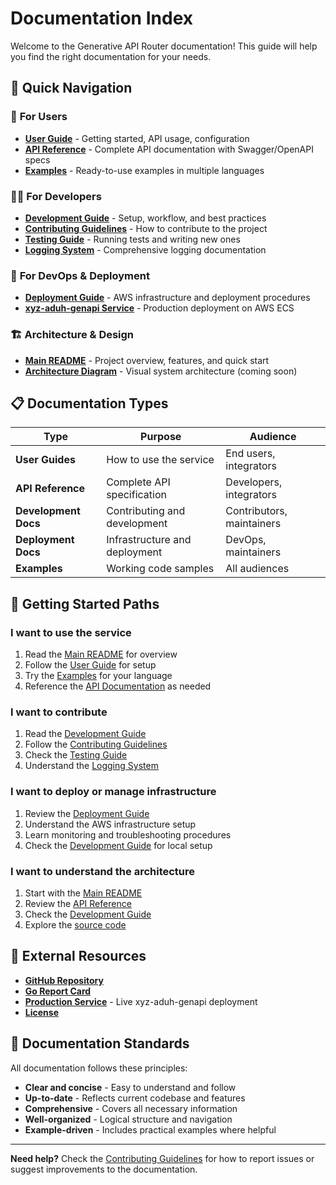 # Documentation Index

Welcome to the Generative API Router documentation! This guide will help you find the right documentation for your needs.

## 📖 **Quick Navigation**

### 👤 **For Users**
- **[User Guide](user/README.md)** - Getting started, API usage, configuration
- **[API Reference](api/)** - Complete API documentation with Swagger/OpenAPI specs
- **[Examples](../examples/)** - Ready-to-use examples in multiple languages

### 👨‍💻 **For Developers**
- **[Development Guide](development/DEVELOPMENT.md)** - Setup, workflow, and best practices
- **[Contributing Guidelines](development/CONTRIBUTING.md)** - How to contribute to the project
- **[Testing Guide](development/TESTING.md)** - Running tests and writing new ones
- **[Logging System](development/LOGGING.md)** - Comprehensive logging documentation

### 🚀 **For DevOps & Deployment**
- **[Deployment Guide](development/DEPLOYMENT.md)** - AWS infrastructure and deployment procedures
- **[xyz-aduh-genapi Service](development/DEPLOYMENT.md)** - Production deployment on AWS ECS

### 🏗️ **Architecture & Design**
- **[Main README](../README.md)** - Project overview, features, and quick start
- **[Architecture Diagram](assets/)** - Visual system architecture (coming soon)

## 📋 **Documentation Types**

| Type | Purpose | Audience |
|------|---------|----------|
| **User Guides** | How to use the service | End users, integrators |
| **API Reference** | Complete API specification | Developers, integrators |
| **Development Docs** | Contributing and development | Contributors, maintainers |
| **Deployment Docs** | Infrastructure and deployment | DevOps, maintainers |
| **Examples** | Working code samples | All audiences |

## 🚀 **Getting Started Paths**

### **I want to use the service**
1. Read the [Main README](../README.md) for overview
2. Follow the [User Guide](user/README.md) for setup
3. Try the [Examples](../examples/) for your language
4. Reference the [API Documentation](api/) as needed

### **I want to contribute**
1. Read the [Development Guide](development/DEVELOPMENT.md)
2. Follow the [Contributing Guidelines](development/CONTRIBUTING.md)
3. Check the [Testing Guide](development/TESTING.md)
4. Understand the [Logging System](development/LOGGING.md)

### **I want to deploy or manage infrastructure**
1. Review the [Deployment Guide](development/DEPLOYMENT.md)
2. Understand the AWS infrastructure setup
3. Learn monitoring and troubleshooting procedures
4. Check the [Development Guide](development/DEVELOPMENT.md) for local setup

### **I want to understand the architecture**
1. Start with the [Main README](../README.md)
2. Review the [API Reference](api/)
3. Check the [Development Guide](development/DEVELOPMENT.md)
4. Explore the [source code](../internal/)

## 🔗 **External Resources**

- **[GitHub Repository](https://github.com/aashari/go-generative-api-router)**
- **[Go Report Card](https://goreportcard.com/report/github.com/aashari/go-generative-api-router)**
- **[Production Service](https://genapi.aduh.xyz)** - Live xyz-aduh-genapi deployment
- **[License](../LICENSE)**

## 📝 **Documentation Standards**

All documentation follows these principles:
- **Clear and concise** - Easy to understand and follow
- **Up-to-date** - Reflects current codebase and features
- **Comprehensive** - Covers all necessary information
- **Well-organized** - Logical structure and navigation
- **Example-driven** - Includes practical examples where helpful

---

**Need help?** Check the [Contributing Guidelines](development/CONTRIBUTING.md) for how to report issues or suggest improvements to the documentation. 